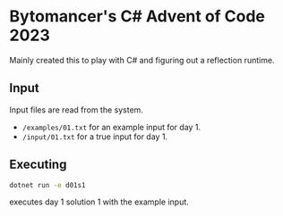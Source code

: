 # Bytomancer's C# Advent of Code 2023
Mainly created this to play with C# and figuring out a reflection runtime.

## Input
Input files are read from the system.
- `/examples/01.txt` for an example input for day 1.
- `/input/01.txt` for a true input for day 1.

## Executing
```bash
dotnet run -e d01s1
```
executes day 1 solution 1 with the example input.

